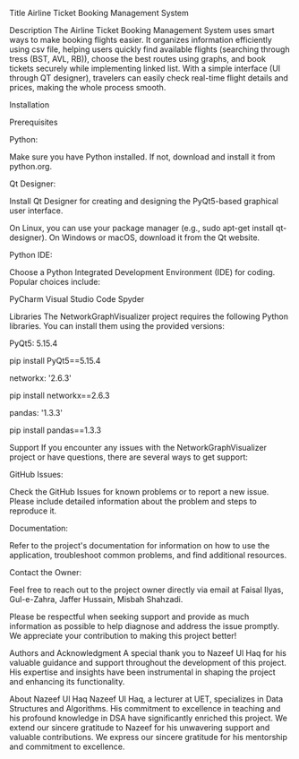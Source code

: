 Title
Airline Ticket Booking Management System

Description
The Airline Ticket Booking Management System uses smart ways to make booking flights easier. It organizes information efficiently using csv file, helping users quickly find available flights (searching through tress (BST, AVL, RB)), choose the best routes using graphs, and book tickets securely while implementing linked list. With a simple interface (UI through QT designer), travelers can easily check real-time flight details and prices, making the whole process smooth.

Installation

Prerequisites


Python:

Make sure you have Python installed. If not, download and install it from python.org.



Qt Designer:

Install Qt Designer for creating and designing the PyQt5-based graphical user interface.

On Linux, you can use your package manager (e.g., sudo apt-get install qt-designer).
On Windows or macOS, download it from the Qt website.





Python IDE:

Choose a Python Integrated Development Environment (IDE) for coding. Popular choices include:

PyCharm
Visual Studio Code
Spyder






Libraries
The NetworkGraphVisualizer project requires the following Python libraries. You can install them using the provided versions:


PyQt5: 5.15.4

pip install PyQt5==5.15.4




networkx: '2.6.3'

pip install networkx==2.6.3




pandas: '1.3.3'

pip install pandas==1.3.3







Support
If you encounter any issues with the NetworkGraphVisualizer project or have questions, there are several ways to get support:


GitHub Issues:

Check the GitHub Issues for known problems or to report a new issue. Please include detailed information about the problem and steps to reproduce it.



Documentation:

Refer to the project's documentation for information on how to use the application, troubleshoot common problems, and find additional resources.



Contact the Owner:

Feel free to reach out to the project owner directly via email at Faisal Ilyas, Gul-e-Zahra, Jaffer Hussain, Misbah Shahzadi.



Please be respectful when seeking support and provide as much information as possible to help diagnose and address the issue promptly. We appreciate your contribution to making this project better!

Authors and Acknowledgment
A special thank you to Nazeef Ul Haq for his valuable guidance and support throughout the development of this project. His expertise and insights have been instrumental in shaping the project and enhancing its functionality.

About Nazeef Ul Haq
Nazeef Ul Haq, a lecturer at UET, specializes in Data Structures and Algorithms. His commitment to excellence in teaching and his profound knowledge in DSA have significantly enriched this project.
We extend our sincere gratitude to Nazeef for his unwavering support and valuable contributions.
We express our sincere gratitude for his mentorship and commitment to excellence.
